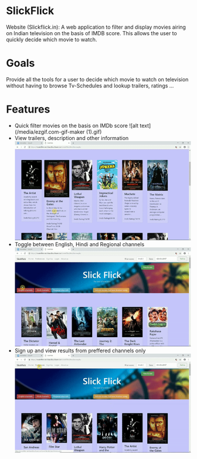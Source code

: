 # SlickFlick
Website (Slickflick.in): A web application to filter and display movies airing on Indian television on the basis of IMDB score. This allows the user to quickly decide which movie to watch.  

# Goals
Provide all the tools for a user to decide which movie to watch on television without having to browse Tv-Schedules and lookup trailers, ratings ...

# Features
- Quick filter movies on the basis on IMDb score
![alt text](/media/ezgif.com-gif-maker (1).gif)
- View trailers, description and other information
![alt text](/media/trailerViewDemo.gif)
- Toggle between English, Hindi and Regional channels
![alt text](/media/quickSelects.gif)
- Sign up and view results from preffered channels only
![alt text](/media/preferencesDemo.gif)
